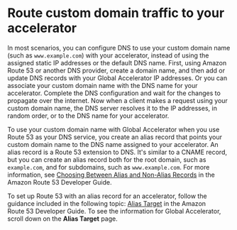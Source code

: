 # Route custom domain traffic to your accelerator<a name="dns-addressing-custom-domains.mapping-your-custom-domain"></a>

In most scenarios, you can configure DNS to use your custom domain name \(such as `www.example.com`\) with your accelerator, instead of using the assigned static IP addresses or the default DNS name\. First, using Amazon Route 53 or another DNS provider, create a domain name, and then add or update DNS records with your Global Accelerator IP addresses\. Or you can associate your custom domain name with the DNS name for your accelerator\. Complete the DNS configuration and wait for the changes to propagate over the internet\. Now when a client makes a request using your custom domain name, the DNS server resolves it to the IP addresses, in random order, or to the DNS name for your accelerator\.

To use your custom domain name with Global Accelerator when you use Route 53 as your DNS service, you create an alias record that points your custom domain name to the DNS name assigned to your accelerator\. An alias record is a Route 53 extension to DNS\. It's similar to a CNAME record, but you can create an alias record both for the root domain, such as `example.com`, and for subdomains, such as `www.example.com`\. For more information, see [ Choosing Between Alias and Non\-Alias Records](https://docs.aws.amazon.com/Route53/latest/DeveloperGuide/resource-record-sets-choosing-alias-non-alias.html) in the Amazon Route 53 Developer Guide\. 

To set up Route 53 with an alias record for an accelerator, follow the guidance included in the following topic: [ Alias Target](https://docs.aws.amazon.com/Route53/latest/DeveloperGuide/resource-record-sets-values-alias.html#rrsets-values-alias-alias-target) in the Amazon Route 53 Developer Guide\. To see the information for Global Accelerator, scroll down on the **Alias Target** page\.